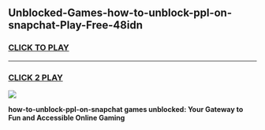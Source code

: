 
## Unblocked-Games-how-to-unblock-ppl-on-snapchat-Play-Free-48idn
<h3>
<a href="https://premium76.site?title=how-to-unblock-ppl-on-snapchat&ref=18A1">CLICK TO PLAY</a></h3>
<hr>

<h3>
<a href="https://premium76.site?title=how-to-unblock-ppl-on-snapchat&ref=18A1">CLICK 2 PLAY</a>
  
</h3>

<a href="https://premium76.site?title=how-to-unblock-ppl-on-snapchat&ref=18A1"><img src="https://clearcache.store/games.png"></a>


**how-to-unblock-ppl-on-snapchat games unblocked: Your Gateway to Fun and Accessible Online Gaming**
